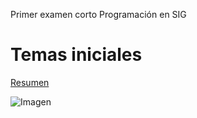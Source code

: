 Primer examen corto Programación en SIG
# Temas iniciales 

[Resumen](https://6f33fa7f78ea46e2aaca-my.sharepoint.com/personal/steven_guillenrivera_ucr_ac_cr/_layouts/15/doc.aspx?sourcedoc={25d768da-52a3-4dfc-9365-340b0878b059}&action=edit)


![Imagen](https://media.istockphoto.com/vectors/an-open-book-vector-id1323841513)



